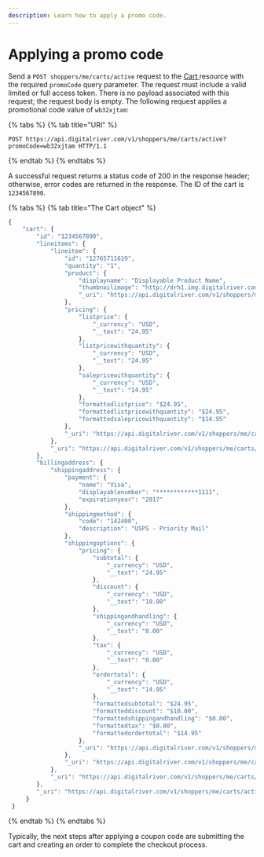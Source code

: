 ```yaml
---
description: Learn how to apply a promo code.
---
```


# Applying a promo code

Send a `POST shoppers/me/carts/active` request to the [Cart ](https://www.digitalriver.com/docs/commerce-api-reference/#tag/Apply-Shopper)resource with the required `promoCode` query parameter. The request must include a valid limited or full access token. There is no payload associated with this request; the request body is empty. The following request applies a promotional code value of `wb32xjtam`:

{% tabs %}
{% tab title="URI" %}
```http
POST https://api.digitalriver.com/v1/shoppers/me/carts/active?promoCode=wb32xjtam HTTP/1.1
```
{% endtab %}
{% endtabs %}

A successful request returns a status code of 200 in the response header; otherwise, error codes are returned in the response. The ID of the cart is `1234567890`.

{% tabs %}
{% tab title="The Cart object" %}
```javascript
{
	"cart": {
		"id": "1234567890",
		"lineitems": {
			"lineitem": {
				"id": "12765711619",
				"quantity": "1",
				"product": {
					"displayname": "Displayable Product Name",
					"thumbnailimage": "http://drh1.img.digitalriver.com/DRHM/Storefront/images/product/thumbnail/small-product-image.jpg",
					"_uri": "https://api.digitalriver.com/v1/shoppers/me/products/232054400"
				},
				"pricing": {
					"listprice": {
						"_currency": "USD",
						"__text": "24.95"
					},
					"listpricewithquantity": {
						"_currency": "USD",
						"__text": "24.95"
					},
					"salepricewithquantity": {
						"_currency": "USD",
						"__text": "14.95"
					},
					"formattedlistprice": "$24.95",
					"formattedlistpricewithquantity": "$24.95",
					"formattedsalepricewithquantity": "$14.95"
				},
				"_uri": "https://api.digitalriver.com/v1/shoppers/me/carts/active/line-items/12765711619"
			},
			"_uri": "https://api.digitalriver.com/v1/shoppers/me/carts/active/line-items"
		},
		"billingaddress": {
			"shippingaddress": {
				"payment": {
					"name": "Visa",
					"displayablenumber": "************1111",
					"expirationyear": "2017"
				},
				"shippingmethod": {
					"code": "142400",
					"description": "USPS - Priority Mail"
				},
				"shippingoptions": {
					"pricing": {
						"subtotal": {
							"_currency": "USD",
							"__text": "24.95"
						},
						"discount": {
							"_currency": "USD",
							"__text": "10.00"
						},
						"shippingandhandling": {
							"_currency": "USD",
							"__text": "0.00"
						},
						"tax": {
							"_currency": "USD",
							"__text": "0.00"
						},
						"ordertotal": {
							"_currency": "USD",
							"__text": "14.95"
						},
						"formattedsubtotal": "$24.95",
						"formatteddiscount": "$10.00",
						"formattedshippingandhandling": "$0.00",
						"formattedtax": "$0.00",
						"formattedordertotal": "$14.95"
					},
					"_uri": "https://api.digitalriver.com/v1/shoppers/me/shipping-options"
				},
				"_uri": "https://api.digitalriver.com/v1/shoppers/me/carts/active/shipping-address"
			},
			"_uri": "https://api.digitalriver.com/v1/shoppers/me/carts/active/billing-address"
		},
		"_uri": "https://api.digitalriver.com/v1/shoppers/me/carts/active"
	 }
 }
```
{% endtab %}
{% endtabs %}

Typically, the next steps after applying a coupon code are submitting the cart and creating an order to complete the checkout process.
